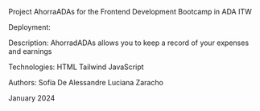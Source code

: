 Project AhorraADAs for the Frontend Development Bootcamp in ADA ITW

Deployment: 

Description: AhorradADAs allows you to keep a record of your expenses and earnings

Technologies: 
HTML
Tailwind
JavaScript

Authors:
Sofía De Alessandre
Luciana Zaracho

January 2024
